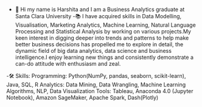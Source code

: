 - 👋 Hi my name is Harshita and I am a Business Analytics graduate at Santa Clara University
-📚 I have acquired skills in Data Modelling, Visualisation, Marketing Analytics, Machine Learning, Natural Language Processing and Statistical Analysis by working on various projects.My keen interest in digging deeper into trends and patterns to help make better business decisions has propelled me to explore in detail, the dynamic field of big data analytics, data science and business intelligence.I enjoy learning new things and consistently demonstrate a can-do attitude with enthusiasm and zeal.

-🛠 Skills:
Programming: Python(NumPy, pandas, seaborn, scikit-learn), Java, SQL, R
Analytics: Data Mining, Data Wrangling, Machine Learning Algorithms, NLP, Data Visualization
Tools: Tableau, Anaconda 4.0 (Jupyter Notebook), Amazon SageMaker, Apache Spark, Dash(Plotly)

<!---
harshitaG25/harshitaG25 is a ✨ special ✨ repository because its `README.md` (this file) appears on your GitHub profile.
You can click the Preview link to take a look at your changes.
--->

